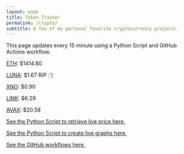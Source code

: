 ```yaml
---
layout: page
title: Token Tracker
permalink: /crypto/
subtitle: A few of my personal favorite cryptocurrency projects.
---
```


 This page updates every 15 minute using a Python Script and GitHub Actions workflow.


<!--BEGINCRYPTOINPUT-->
[ETH](https://smfxfc.github.io/crypto/eth.html): $1414.80

[LUNA](https://smfxfc.github.io/crypto/luna.html): $1.67 RIP :'(

[XNO](https://smfxfc.github.io/crypto/xno.html): $0.90

[LINK](https://smfxfc.github.io/crypto/link.html): $6.29

[AVAX](https://smfxfc.github.io/crypto/avax.html): $20.58

<!--ENDCRYPTOINPUT-->
 
 
[See the Python Script to retrieve live price here.](https://github.com/smfxfc/smfxfc.github.io/blob/master/src/get_cryptos.py)

[See the Python Script to create live graphs here.](https://github.com/smfxfc/smfxfc.github.io/blob/master/src/graph_crypto.py)

[See the GitHub workflows here.](https://github.com/smfxfc/smfxfc.github.io/blob/master/.github/workflows/)
